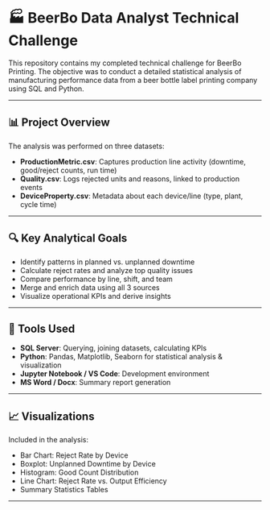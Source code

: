 # 🏭 BeerBo Data Analyst Technical Challenge

This repository contains my completed technical challenge for BeerBo Printing. The objective was to conduct a detailed statistical analysis of manufacturing performance data from a beer bottle label printing company using SQL and Python.

---

## 📊 Project Overview

The analysis was performed on three datasets:

- **ProductionMetric.csv**: Captures production line activity (downtime, good/reject counts, run time)
- **Quality.csv**: Logs rejected units and reasons, linked to production events
- **DeviceProperty.csv**: Metadata about each device/line (type, plant, cycle time)

---

## 🔍 Key Analytical Goals

- Identify patterns in planned vs. unplanned downtime
- Calculate reject rates and analyze top quality issues
- Compare performance by line, shift, and team
- Merge and enrich data using all 3 sources
- Visualize operational KPIs and derive insights

---

## 🧠 Tools Used

- **SQL Server**: Querying, joining datasets, calculating KPIs
- **Python**: Pandas, Matplotlib, Seaborn for statistical analysis & visualization
- **Jupyter Notebook / VS Code**: Development environment
- **MS Word / Docx**: Summary report generation

---

## 📈 Visualizations

Included in the analysis:
- Bar Chart: Reject Rate by Device
- Boxplot: Unplanned Downtime by Device
- Histogram: Good Count Distribution
- Line Chart: Reject Rate vs. Output Efficiency
- Summary Statistics Tables

---



